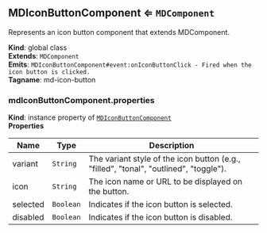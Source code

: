 <a name="MDIconButtonComponent"></a>

## MDIconButtonComponent ⇐ <code>MDComponent</code>
Represents an icon button component that extends MDComponent.

**Kind**: global class  
**Extends**: <code>MDComponent</code>  
**Emits**: <code>MDIconButtonComponent#event:onIconButtonClick - Fired when the icon button is clicked.</code>  
**Tagname**: md-icon-button  
<a name="MDIconButtonComponent+properties"></a>

### mdIconButtonComponent.properties
**Kind**: instance property of [<code>MDIconButtonComponent</code>](#MDIconButtonComponent)  
**Properties**

| Name | Type | Description |
| --- | --- | --- |
| variant | <code>String</code> | The variant style of the icon button (e.g., "filled", "tonal", "outlined", "toggle"). |
| icon | <code>String</code> | The icon name or URL to be displayed on the button. |
| selected | <code>Boolean</code> | Indicates if the icon button is selected. |
| disabled | <code>Boolean</code> | Indicates if the icon button is disabled. |

